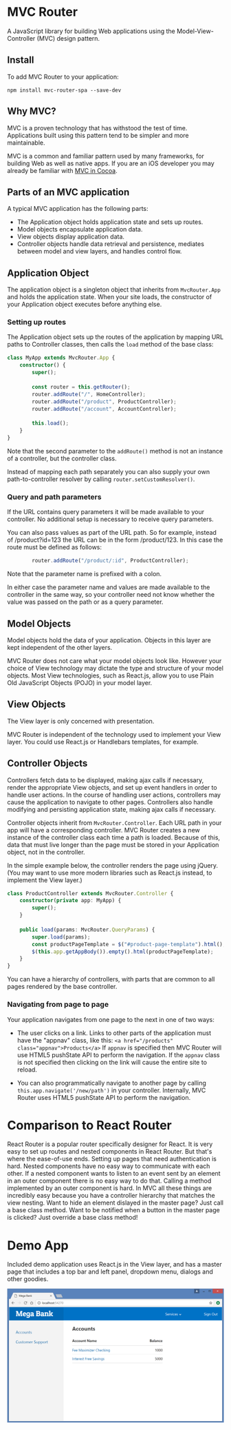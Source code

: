# MVC Router
A JavaScript library for building Web applications using the Model-View-Controller (MVC) design pattern.

## Install

To add MVC Router to your application:

```
npm install mvc-router-spa --save-dev
```

## Why MVC?
MVC is a proven technology that has withstood the test of time. Applications built using this pattern tend to be simpler and more maintainable.

MVC is a common and familiar pattern used by many frameworks, for building Web as well as native apps. If you are an iOS developer you may already be familiar with [MVC in Cocoa](https://developer.apple.com/library/content/documentation/General/Conceptual/DevPedia-CocoaCore/MVC.html).

## Parts of an MVC application
A typical MVC application has the following parts:
- The Application object holds application state and sets up routes.
- Model objects encapsulate application data.
- View objects display application data.
- Controller objects handle data retrieval and persistence, mediates between model and view layers, and handles control flow.

## Application Object
The application object is a singleton object that inherits from `MvcRouter.App` and holds the application state. When your site loads, the constructor of your Application object executes before anything else. 

### Setting up routes
The Application object sets up the routes of the application by mapping URL paths to Controller classes, then calls the `load` method of the base class:

```typescript
class MyApp extends MvcRouter.App {
    constructor() {
        super();

        const router = this.getRouter();
        router.addRoute("/", HomeController);
        router.addRoute("/product", ProductController);
        router.addRoute("/account", AccountController);

        this.load();
    }
}
```
Note that the second parameter to the `addRoute()` method is not an instance of a controller, but the controller class. 

Instead of mapping each path separately you can also supply your own path-to-controller resolver by calling `router.setCustomResolver()`.

### Query and path parameters
If the URL contains query parameters it will be made available to your controller. No additional setup is necessary to receive query parameters. 

You can also pass values as part of the URL path. So for example, instead of /product?id=123 the URL can be in the form /product/123. In this case the route must be defined as follows:
```typescript
        router.addRoute("/product/:id", ProductController);
```
Note that the parameter name is prefixed with a colon. 

In either case the parameter name and values are made available to the controller in the same way, so your controller need not know whether the value was passed on the path or as a query parameter.

## Model Objects
Model objects hold the data of your application. Objects in this layer are kept independent of the other layers.

MVC Router does not care what your model objects look like. However your choice of View technology may dictate the type and structure of your model objects. Most View technologies, such as React.js, allow you to use Plain Old JavaScript Objects (POJO) in your model layer.

## View Objects
The View layer is only concerned with presentation.

MVC Router is independent of the technology used to implement your View layer. You could use React.js or Handlebars templates, for example.

## Controller Objects
Controllers fetch data to be displayed, making ajax calls if necessary, render the appropriate View objects, and set up event handlers in order to handle user actions. In the course of handling user actions, controllers may cause the application to navigate to other pages. Controllers also handle modifying and persisting application state, making ajax calls if necessary.

Controller objects inherit from `MvcRouter.Controller`. Each URL path in your app will have a corresponding controller. MVC Router creates a new instance of the controller class each time a path is loaded. Because of this, data that must live longer than the page must be stored in your Application object, not in the controller.

In the simple example below, the controller renders the page using jQuery. (You may want to use more modern libraries such as React.js instead, to implement the View layer.)

```typescript
class ProductController extends MvcRouter.Controller {
    constructor(private app: MyApp) {
        super();
    }    

    public load(params: MvcRouter.QueryParams) {
        super.load(params);
        const productPageTemplate = $("#product-page-template").html();
        $(this.app.getAppBody()).empty().html(productPageTemplate);
    }
}
```

You can have a hierarchy of controllers, with parts that are common to all pages rendered by the base controller.

### Navigating from page to page
Your application navigates from one page to the next in one of two ways:
- The user clicks on a link. Links to other parts of the application must have the "appnav" class, like this:
`<a href="/products" class="appnav">Products</a>`
If `appnav` is specified then MVC Router will use HTML5 pushState API to perform the navigation. If the `appnav` class is not specified then clicking on the link will cause the entire site to reload. 

- You can also programmatically navigate to another page by calling `this.app.navigate('/new/path')` in your controller. Internally, MVC Router uses HTML5 pushState API to perform the navigation.

# Comparison to React Router
React Router is a popular router specifically designer for React. It is very easy to set up routes and nested components in React Router. But that's where the ease-of-use ends. Setting up pages that need authentication is hard. Nested components have no easy way to communicate with each other. If a nested component wants to listen to an event sent by an element in an outer component there is no easy way to do that. Calling a method implemented by an outer component is hard. In MVC all these things are incredibly easy because you have a controller hierarchy that matches the view nesting. Want to hide an element dislayed in the master page? Just call a base class method. Want to be notified when a button in the master page is clicked? Just override a base class method!

# Demo App
Included demo application uses React.js in the View layer, and has a master page that includes a top bar and left panel, dropdown menu, dialogs and other goodies.

![Demo App](/images/screenshot.png?raw=true "Screenshot")
